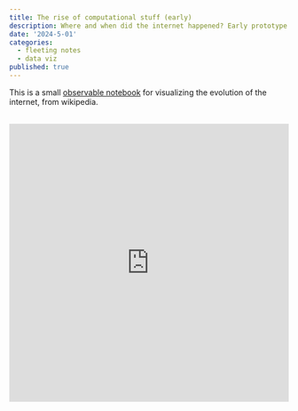 ```yaml
---
title: The rise of computational stuff (early)
description: Where and when did the internet happened? Early prototype using observable' `plot.Geo`.
date: '2024-5-01'
categories:
  - fleeting notes
  - data viz
published: true
---
```


This is a small [observable notebook](https://observablehq.com/@jstonge/the-spread-of-computational-thinking) for visualizing the evolution of the internet, from wikipedia. 

<br>
<iframe width="100%" height="500" frameborder="0" class="crop"
  src="https://observablehq.com/embed/@jstonge/the-spread-of-computational-thinking@latest?cell=*"></iframe>
<style type="text/css">

.crop {
  border-radius: 8px;
  margin: 1rem;
  max-width: calc(100%);
  box-shadow: 0 0 0 0.75px rgba(128, 128, 128, 0.2), 0 6px 12px 6px rgba(0, 0, 0, 0.4);
}
</style>
